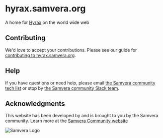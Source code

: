# hyrax.samvera.org

A home for [Hyrax](http://github.com/samvera/hyrax) on the world wide web

## Contributing

We'd love to accept your contributions.  Please see our guide for [contributing to hyrax.samvera.org](CONTRIBUTING.md).

## Help

If you have questions or need help, please email [the Samvera community tech list](mailto:samvera-tech@googlegroups.com) or stop by [the Samvera community Slack team](http://slack.samvera.org/).

## Acknowledgments

This website has been developed by and is brought to you by the Samvera community.  Learn more at the
[Samvera Community website](http://samvera.org)

![Samvera Logo](http://hyrax.samvera.org/assets/images/samvera_logo.png)
